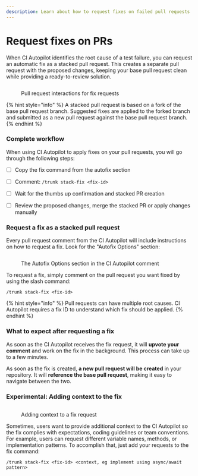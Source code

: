 ```yaml
---
description: Learn about how to request fixes on failed pull requests
---
```


# Request fixes on PRs

When CI Autopilot identifies the root cause of a test failure, you can request an automatic fix as a stacked pull request. This creates a separate pull request with the proposed changes, keeping your base pull request clean while providing a ready-to-review solution.



<figure><img src="../../.gitbook/assets/Screenshot 2025-09-12 at 11.03.01 AM copy.png" alt=""><figcaption><p>Pull request interactions for fix requests</p></figcaption></figure>

{% hint style="info" %}
A stacked pull request is based on a fork of the base pull request branch. Suggested fixes are applied to the forked branch and submitted as a new pull request against the base pull request branch.
{% endhint %}

### Complete workflow

When using CI Autopilot to apply fixes on your pull requests, you will go through the following steps:



* [ ] Copy the fix command from the autofix section
* [ ] Comment: `/trunk stack-fix <fix-id>`&#x20;
* [ ] Wait for the thumbs up confirmation and stacked PR creation
* [ ] Review the proposed changes, merge the stacked PR or apply changes manually



### Request a fix as a stacked pull request

Every pull request comment from the CI Autopilot will include instructions on how to request a fix. Look for the "Autofix Options" section:

<figure><img src="../../.gitbook/assets/Screenshot 2025-09-12 at 10.32.44 AM.png" alt=""><figcaption><p>The Autofix Options section in the CI Autopilot comment</p></figcaption></figure>



To request a fix, simply comment on the pull request you want fixed by using the slash command:

```
/trunk stack-fix <fix-id>
```

{% hint style="info" %}
Pull requests can have multiple root causes. CI Autopilot requires a fix ID to understand which fix should be applied.
{% endhint %}



### What to expect after requesting a fix

As soon as the CI Autopilot receives the fix request, it will **upvote your comment** and work on the fix in the background. This process can take up to a few minutes.&#x20;

As soon as the fix is created, **a new pull request will be created** in your repository. It will **reference the base pull request**, making it easy to navigate between the two.



### Experimental: Adding context to the fix

<figure><img src="../../.gitbook/assets/Screenshot 2025-09-12 at 11.21.11 AM.png" alt=""><figcaption><p>Adding context to a fix request</p></figcaption></figure>

Sometimes, users want to provide additional context to the CI Autopilot so the fix complies with expectations, coding guidelines or team conventions. For example, users can request different variable names, methods, or implementation patterns. To accomplish that, just add your requests to the fix command:

```
/trunk stack-fix <fix-id> <context, eg implement using async/await pattern>
```
